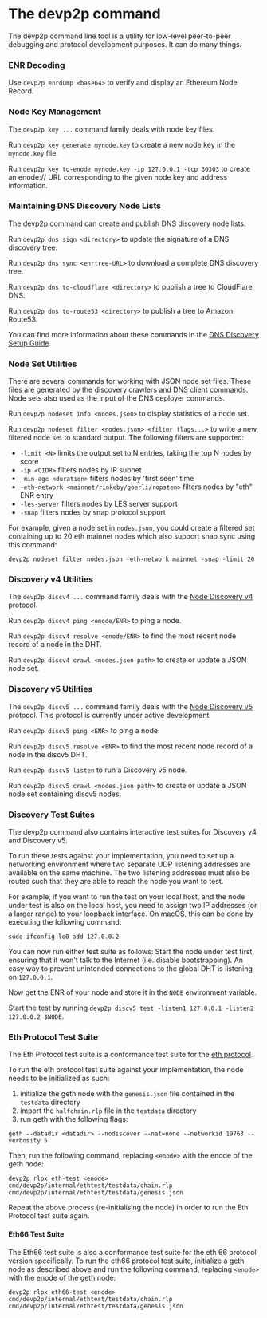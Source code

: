 # The devp2p command

The devp2p command line tool is a utility for low-level peer-to-peer debugging and
protocol development purposes. It can do many things.

### ENR Decoding

Use `devp2p enrdump <base64>` to verify and display an Ethereum Node Record.

### Node Key Management

The `devp2p key ...` command family deals with node key files.

Run `devp2p key generate mynode.key` to create a new node key in the `mynode.key` file.

Run `devp2p key to-enode mynode.key -ip 127.0.0.1 -tcp 30303` to create an enode:// URL
corresponding to the given node key and address information.

### Maintaining DNS Discovery Node Lists

The devp2p command can create and publish DNS discovery node lists.

Run `devp2p dns sign <directory>` to update the signature of a DNS discovery tree.

Run `devp2p dns sync <enrtree-URL>` to download a complete DNS discovery tree.

Run `devp2p dns to-cloudflare <directory>` to publish a tree to CloudFlare DNS.

Run `devp2p dns to-route53 <directory>` to publish a tree to Amazon Route53.

You can find more information about these commands in the [DNS Discovery Setup Guide][dns-tutorial].

### Node Set Utilities

There are several commands for working with JSON node set files. These files are generated
by the discovery crawlers and DNS client commands. Node sets also used as the input of the
DNS deployer commands.

Run `devp2p nodeset info <nodes.json>` to display statistics of a node set.

Run `devp2p nodeset filter <nodes.json> <filter flags...>` to write a new, filtered node
set to standard output. The following filters are supported:

- `-limit <N>` limits the output set to N entries, taking the top N nodes by score
- `-ip <CIDR>` filters nodes by IP subnet
- `-min-age <duration>` filters nodes by 'first seen' time
- `-eth-network <mainnet/rinkeby/goerli/ropsten>` filters nodes by "eth" ENR entry
- `-les-server` filters nodes by LES server support
- `-snap` filters nodes by snap protocol support

For example, given a node set in `nodes.json`, you could create a filtered set containing
up to 20 eth mainnet nodes which also support snap sync using this command:

    devp2p nodeset filter nodes.json -eth-network mainnet -snap -limit 20

### Discovery v4 Utilities

The `devp2p discv4 ...` command family deals with the [Node Discovery v4][discv4]
protocol.

Run `devp2p discv4 ping <enode/ENR>` to ping a node.

Run `devp2p discv4 resolve <enode/ENR>` to find the most recent node record of a node in
the DHT.

Run `devp2p discv4 crawl <nodes.json path>` to create or update a JSON node set.

### Discovery v5 Utilities

The `devp2p discv5 ...` command family deals with the [Node Discovery v5][discv5]
protocol. This protocol is currently under active development.

Run `devp2p discv5 ping <ENR>` to ping a node.

Run `devp2p discv5 resolve <ENR>` to find the most recent node record of a node in
the discv5 DHT.

Run `devp2p discv5 listen` to run a Discovery v5 node.

Run `devp2p discv5 crawl <nodes.json path>` to create or update a JSON node set containing
discv5 nodes.

### Discovery Test Suites

The devp2p command also contains interactive test suites for Discovery v4 and Discovery
v5.

To run these tests against your implementation, you need to set up a networking
environment where two separate UDP listening addresses are available on the same machine.
The two listening addresses must also be routed such that they are able to reach the node
you want to test.

For example, if you want to run the test on your local host, and the node under test is
also on the local host, you need to assign two IP addresses (or a larger range) to your
loopback interface. On macOS, this can be done by executing the following command:

    sudo ifconfig lo0 add 127.0.0.2

You can now run either test suite as follows: Start the node under test first, ensuring
that it won't talk to the Internet (i.e. disable bootstrapping). An easy way to prevent
unintended connections to the global DHT is listening on `127.0.0.1`.

Now get the ENR of your node and store it in the `NODE` environment variable.

Start the test by running `devp2p discv5 test -listen1 127.0.0.1 -listen2 127.0.0.2 $NODE`.

### Eth Protocol Test Suite

The Eth Protocol test suite is a conformance test suite for the [eth protocol][eth].

To run the eth protocol test suite against your implementation, the node needs to be initialized as such:

1. initialize the geth node with the `genesis.json` file contained in the `testdata` directory
2. import the `halfchain.rlp` file in the `testdata` directory
3. run geth with the following flags:
```
geth --datadir <datadir> --nodiscover --nat=none --networkid 19763 --verbosity 5
```

Then, run the following command, replacing `<enode>` with the enode of the geth node:
 ```
 devp2p rlpx eth-test <enode> cmd/devp2p/internal/ethtest/testdata/chain.rlp cmd/devp2p/internal/ethtest/testdata/genesis.json
```

Repeat the above process (re-initialising the node) in order to run the Eth Protocol test suite again.

#### Eth66 Test Suite

The Eth66 test suite is also a conformance test suite for the eth 66 protocol version specifically.
To run the eth66 protocol test suite, initialize a geth node as described above and run the following command,
replacing `<enode>` with the enode of the geth node:

 ```
 devp2p rlpx eth66-test <enode> cmd/devp2p/internal/ethtest/testdata/chain.rlp cmd/devp2p/internal/ethtest/testdata/genesis.json
```

[eth]: https://github.com/Embreum/devp2p/blob/master/caps/eth.md
[dns-tutorial]: https://geth.ethereum.org/docs/developers/dns-discovery-setup
[discv4]: https://github.com/Embreum/devp2p/tree/master/discv4.md
[discv5]: https://github.com/Embreum/devp2p/tree/master/discv5/discv5.md
